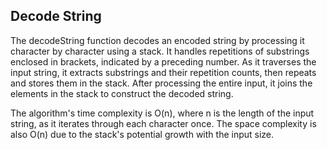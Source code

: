 ## Decode String

The decodeString function decodes an encoded string by processing it character by character using a stack. It handles repetitions of substrings enclosed in brackets, indicated by a preceding number. As it traverses the input string, it extracts substrings and their repetition counts, then repeats and stores them in the stack. After processing the entire input, it joins the elements in the stack to construct the decoded string.

The algorithm's time complexity is O(n), where n is the length of the input string, as it iterates through each character once. The space complexity is also O(n) due to the stack's potential growth with the input size.